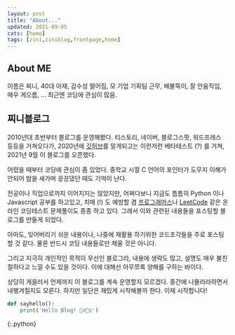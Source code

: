 ```yaml
---
layout: post
title: "About..."
updated: 2021-09-05
cats: [home]
tags: [zini,ziniblog,frontpage,home]
---
```


## About ME

이름은 찌니, 40대 아재, 감수성 떨어짐, 모 기업 기획팀 근무, 배불뚝이, 잘 안움직임, 매우 게으름, ... 최근엔 코딩에 관심이 많음.

## 찌니블로그

2010년대 초반부터 블로그를 운영해봤다. 티스토리, 네이버, 블로그스팟, 워드프레스 등등을 거쳐오다가, 2020년에 [깃허브](https://github.com/)를 알게되고는 이런저런 베타테스트 (?) 를 거쳐, 2021년 9월 이 블로그를 오픈했다.

어렸을 때부터 코딩에 관심이 좀 있었다. 중학교 시절 C 언어의 포인터가 도무지 이해가 안되어 밤을 새가며 끙끙댔던 때도 기억이 난다.

전공이나 직업으로까지 이어지지는 않았지만, 어쩌다보니 지금도 틈틈히 Python 이나 Javascript 공부를 하고있고, 치매 (!) 도 예방할 겸 [프로그래머스](https://programmers.co.kr/)나 [LeetCode](https://leetcode.com/) 같은 온라인 코딩테스트 문제풀이도 종종 하고 있다. 그래서 이와 관련된 내용들을 포스팅할 블로그를 만들게 되었다.

아마도, 잊어버리기 쉬운 내용이나, 나중에 재활용 하기위한 코드조각들을 주로 포스팅할 것 같다. 물론 반드시 코딩 내용들로만 채울 것은 아니다.

그리고 지극히 개인적인 목적이 우선인 블로그라, 내용에 생략도 많고, 설명도 매우 불친절하다고 느낄 수도 있을 것이다. 이에 대해선 아무쪼록 양해를 구하는 바이다.

상당히 게을러서 언제까지 이 블로그를 계속 운영할지 모르겠다. 중간에 나몰라라하면서 내팽겨칠지도 모른다. 하지만 일단은 재밌게 시작해볼까 한다. 이제 시작합니다!

```python
def sayhello():
    print('Hello Blog! 🙋‍♂️🙋‍♀️')
```
{:.python}